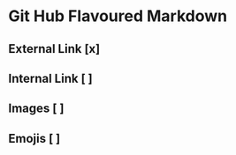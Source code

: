 # Git Hub Flavoured Markdown

## External Link [x]

## Internal Link [ ]

## Images [ ]

## Emojis [ ]




